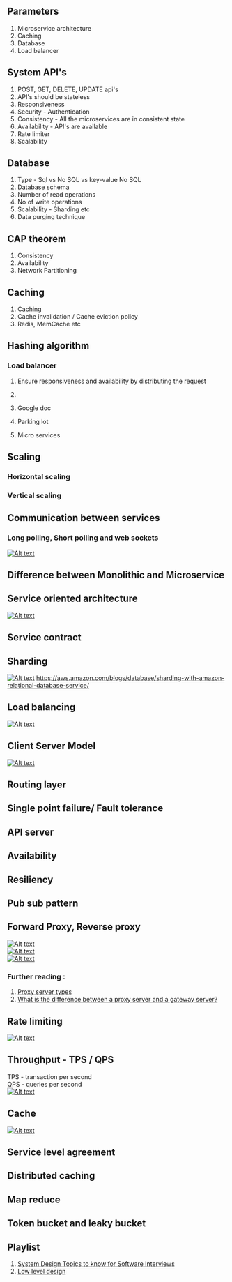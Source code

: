 ## Parameters 
1. Microservice architecture
2. Caching
3. Database
4. Load balancer 

## System API's
1. POST, GET, DELETE, UPDATE api's
2. API's should be stateless
3. Responsiveness 
4. Security - Authentication
5. Consistency - All the microservices are in consistent state
6. Availability - API's are available 
7. Rate limiter
8. Scalability
   
## Database
1. Type - Sql vs No SQL vs key-value No SQL
2. Database schema
3. Number of read operations
4. No of write operations
5. Scalability - Sharding etc
6. Data purging technique

## CAP theorem
1. Consistency
2. Availability
3. Network Partitioning

## Caching
1. Caching 
2. Cache invalidation / Cache eviction policy
2. Redis, MemCache etc

## Hashing algorithm 

### Load balancer
1. Ensure responsiveness and availability by distributing the request
2. 

1. Google doc
2. Parking lot

3. Micro services


## Scaling 
### Horizontal scaling
### Vertical scaling 

## Communication between services
### Long polling, Short polling and web sockets
[![Alt text](https://img.youtube.com/vi/ZBM28ZPlin8/0.jpg)](https://www.youtube.com/watch?v=ZBM28ZPlin8)

## Difference between Monolithic and Microservice


## Service oriented architecture
[![Alt text](https://img.youtube.com/vi/_dFJOSR-aFs/0.jpg)](https://www.youtube.com/watch?v=_dFJOSR-aFs)

## Service contract 

## Sharding
[![Alt text](https://img.youtube.com/vi/hdxdhCpgYo8/0.jpg)](https://www.youtube.com/watch?v=hdxdhCpgYo8)
https://aws.amazon.com/blogs/database/sharding-with-amazon-relational-database-service/

## Load balancing 
[![Alt text](https://img.youtube.com/vi/gMIslJN44P0/0.jpg)](https://www.youtube.com/watch?v=gMIslJN44P0)

## Client Server Model
[![Alt text](https://img.youtube.com/vi/-dSXvLAwXO0/0.jpg)](https://www.youtube.com/watch?v=-dSXvLAwXO0)

## Routing layer


## Single point failure/ Fault tolerance 

## API server

## Availability

## Resiliency


## Pub sub pattern

## Forward Proxy, Reverse proxy
[![Alt text](https://img.youtube.com/vi/xiUmXVcLdCw/0.jpg)](https://www.youtube.com/watch?v=xiUmXVcLdCw)  
[![Alt text](https://img.youtube.com/vi/FyLbwtBIHrA/0.jpg)](https://www.youtube.com/watch?v=FyLbwtBIHrA)  
[![Alt text](https://img.youtube.com/vi/vHQqQBYJtLI/0.jpg)](https://youtu.be/vHQqQBYJtLI)  
### Further reading :
1. [Proxy server types](https://www.ibm.com/docs/en/i/7.2?topic=concepts-proxy-server-types)
2. [What is the difference between a proxy server and a gateway server?](https://serverfault.com/questions/994319/what-is-the-difference-between-a-proxy-server-and-a-gateway-server)

## Rate limiting 
[![Alt text](https://img.youtube.com/vi/9CIjoWPwAhU/0.jpg)](https://www.youtube.com/watch?v=9CIjoWPwAhU)

## Throughput - TPS / QPS
TPS - transaction per second   
QPS - queries per second  
[![Alt text](https://img.youtube.com/vi/84ZLMbHefJI/0.jpg)](https://www.youtube.com/watch?v=84ZLMbHefJI)

## Cache 
[![Alt text](https://img.youtube.com/vi/Ky0iAZE_r8c/0.jpg)](https://www.youtube.com/watch?v=Ky0iAZE_r8c)


## Service level agreement

## Distributed caching 
## Map reduce


## Token bucket and leaky bucket

## Playlist
1. [System Design Topics to know for Software Interviews](https://www.youtube.com/playlist?list=PL9nWRykSBSFgkCmkYdEfmXHX71m1UybNL)
2. [Low level design](https://www.youtube.com/channel/UCiz26UeGvcTy4_M3Zhgk7FQ)